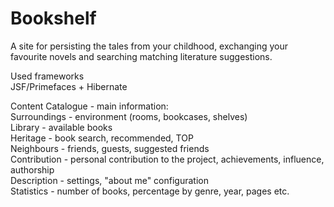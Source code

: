 Bookshelf
=========

A site for persisting the tales from your childhood, exchanging your favourite novels and searching matching literature suggestions.<br/>

Used frameworks<br/>
JSF/Primefaces + Hibernate<br/>

Content
Catalogue - main information:<br/>
Surroundings - environment (rooms, bookcases, shelves)<br/>
Library - available books<br/>
Heritage - book search, recommended, TOP<br/>
Neighbours - friends, guests, suggested friends<br/>
Contribution - personal contribution to the project, achievements, influence, authorship<br/>
Description - settings, "about me" configuration<br/>
Statistics - number of books, percentage by genre, year, pages etc.<br/>
